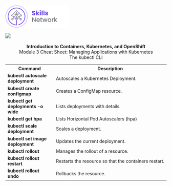 <img src="images/IDSN.png" width="200">

<img src="images/IDSNlogo.png" width="100"><br>

<div align="center"><b>Introduction to Containers, Kubernetes, and OpenShift</b>
</div>

<div align="center">Module 3 Cheat Sheet:
Managing Applications with Kubernetes
</div>

</div>

<div align="center">The kubectl CLI
</div>

<table>
<tr>
<th width="30%">Command</th width="70%"><th>Description</th>
</tr>

<tr>
<td width="30%"><b>kubectl autoscale deployment</b></td>
<td width="70%">Autoscales a Kubernetes Deployment.
</tr>

<tr>
<td width="30%"><b>kubectl create configmap</b></td>
<td width="70%">Creates a ConfigMap resource.
</tr>


<tr>
<td width="30%"valign="top"><b>kubectl get deployments -o wide</b></td>
<td width="70%">Lists deployments with details.
</td>

</tr>

<tr>
<td width="30%"valign="top"><b>kubectl get hpa</b></td>
<td width="70%">Lists Horizontal Pod Autoscalers (hpa)
</td>
</tr>


<tr>
<td width="30%"valign="top"><b>kubectl scale deployment
</b></td>
<td width="70%">Scales a deployment. 
</td>
</tr>


<tr>
<td width="30%"valign="top"><b>kubectl set image deployment</b></td>
<td width="70%">Updates the current deployment.
</td>
</tr>


<tr>
<td width="30%"valign="top"><b>kubectl rollout</b></td>
<td width="70%">Manages the rollout of a resource.
</td>
</tr>


<tr>
<td width="30%"valign="top"><b>kubectl rollout restart</b></td>
<td width="70%">Restarts the resource so that the containers restart.
</td>
</tr>

<tr>
<td width="30%"valign="top"><b>kubectl rollout undo</b></td>
<td width="70%">Rollbacks the resource.
</td>
</tr>


</table>




